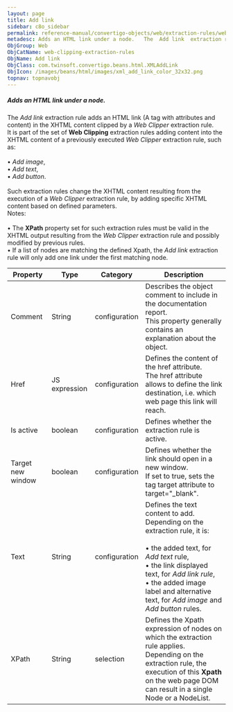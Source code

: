 ```yaml
---
layout: page
title: Add link
sidebar: c8o_sidebar
permalink: reference-manual/convertigo-objects/web/extraction-rules/web-clipping-extraction-rules/add-link/
metadesc: Adds an HTML link under a node.   The  Add link  extraction rule adds an HTML link (<span class="computer">A  tag with attributes and content) in the 
ObjGroup: Web
ObjCatName: web-clipping-extraction-rules
ObjName: Add link
ObjClass: com.twinsoft.convertigo.beans.html.XMLAddLink
ObjIcon: /images/beans/html/images/xml_add_link_color_32x32.png
topnav: topnavobj
---
```

##### Adds an HTML link under a node. 

The <i>Add link</i> extraction rule adds an HTML link (<span class="computer">A</span> tag with attributes and content) in the XHTML content clipped by a <i>Web Clipper</i> extraction rule. <br/>It is part of the set of <b>Web Clipping</b> extraction rules adding content into the XHTML content of a previously executed <i>Web Clipper</i> extraction rule, such as:<br/><br/>• <i>Add image</i>, <br/>• <i>Add text</i>, <br/>• <i>Add button</i>. <br/><br/>Such extraction rules change the XHTML content resulting from the execution of a <i>Web Clipper</i> extraction rule, by adding specific XHTML content based on defined parameters.<br/><span class="orangetwinsoft">Notes:</span> <br/><br/>• The <b>XPath</b> property set for such extraction rules must be valid in the XHTML output resulting from the <i>Web Clipper</i> extraction rule and possibly modified by previous rules.<br/>• If a list of nodes are matching the defined Xpath, the <i>Add link</i> extraction rule will only add one link under the first matching node.<br/>

Property | Type | Category | Description
--- | --- | --- | ---
Comment | String | configuration | Describes the object comment to include in the documentation report.<br/>This property generally contains an explanation about the object.
Href | JS expression | configuration | Defines the content of the <span class="computer">href</span> attribute.<br/>The <span class="computer">href</span> attribute allows to define the link destination, i.e. which web page this link will reach.
Is active | boolean | configuration | Defines whether the extraction rule is active.
Target new window | boolean | configuration | Defines whether the link should open in a new window.<br/>If set to <span class="computer">true</span>, sets the tag <span class="computer">target</span> attribute to <span class="computer">target="_blank"</span>.
Text | String | configuration | Defines the text content to add.<br/>Depending on the extraction rule, it is:<br/><br/>• the added text, for <i>Add text</i> rule, <br/>• the link displayed text, for <i>Add link rule</i>, <br/>• the added image label and alternative text, for <i>Add image</i> and <i>Add button</i> rules.<br/>
XPath | String | selection | Defines the Xpath expression of nodes on which the extraction rule applies.<br/>Depending on the extraction rule, the execution of this <b>Xpath</b> on the web page DOM can result in a single <span class="computer">Node</span> or a <span class="computer">NodeList</span>.
